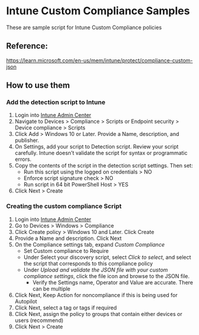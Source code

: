# Intune Custom Compliance Samples

These are sample script for Intune Custom Compliance policies

## Reference:
https://learn.microsoft.com/en-us/mem/intune/protect/compliance-custom-json


## How to use them

### Add the detection script to Intune

1. Login into [Intune Admin Center](https://intune.microsoft.com)
2. Navigate to Devices > Compliance > Scripts or  Endpoint security > Device compliance > Scripts
2. Click Add > Windows 10 or Later. Provide a Name, description, and publisher.
3. On Settings, add your script to Detection script. Review your script carefully. Intune doesn’t validate the script for syntax or programmatic errors.
4. Copy the contents of the script in the detection script settings. Then set:
    - Run this script using the logged on credentials > NO
    - Enforce script signature check > NO
    - Run script in 64 bit PowerShell Host > YES
5. Click Next > Create

### Creating the custom compliance Script

1. Login into [Intune Admin Center](https://intune.microsoft.com)
2. Go to Devices > Windows > Compliance
3. Click Create policy > Windows 10 and Later. Click Create
4. Provide a Name and description. Click Next
5. On the Compliance settings tab, expand _Custom Compliance_
    - Set Custom compliance to Require
    - Under Select your discovery script, select _Click to select_, and select the script that corresponds to this compliance policy
    - Under _Upload and validate the JSON file with your custom compliance settings_, click the file icon and browse to the JSON file.
        - Verify the Settings name, Operator and Value are accurate. There can be multiple
6. Click Next, Keep Action for noncompliance if this is being used for Autopilot
7. Click Next, select a tag or tags if required
8. Click Next, assign the policy to groups that contain either devices or users (recommend)
9. Click Next > Create